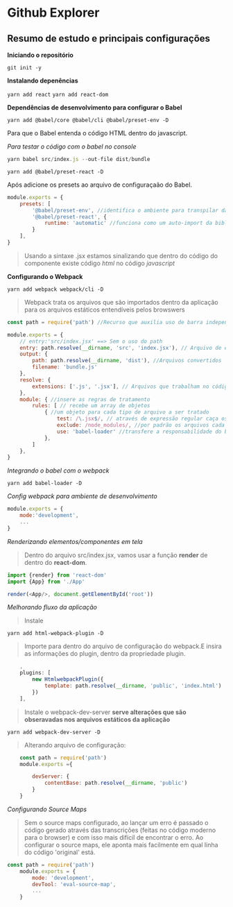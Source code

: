 # Github Explorer 

## Resumo de estudo e principais configurações

**Iniciando o repositório**

`git init -y`

**Instalando depenências** 

`yarn add react`
`yarn add react-dom`

**Dependências de desenvolvimento para configurar o Babel**

`yarn add @babel/core @babel/cli @babel/preset-env -D`

Para que o Babel entenda o código HTML dentro do javascript.

*Para testar o código com o babel no console*
~~~javascript
yarn babel src/index.js --out-file dist/bundle
~~~

`yarn add @babel/preset-react -D`

Após adicione os presets ao arquivo de configuraçaão do Babel.

~~~javascript
module.exports = {
    presets: [
        '@babel/preset-env', //identifica o ambiente para transpilar da melhro maneira
        '@babel/preset-react', {
            runtime: 'automatic' //funciona como um auto-import da biblioteca react dentro do código.
        }
    ],
}
~~~

> Usando a sintaxe .jsx estamos sinalizando que dentro do código do componente existe código *html* no código *javascript*

**Configurando o Webpack**

`yarn add webpack webpack/cli -D`

> Webpack trata os arquivos que são importados dentro da aplicação para os arquivos estáticos entendíveis pelos browswers

~~~javascript
const path = require('path') //Recurso que auxilia uso de barra independente do SO

module.exports = {
    // entry:'src/index.jsx' ==> Sem o uso do path
    entry: path.resolve(__dirname, 'src', 'index.jsx'), // Arquivo de entrada
    output: {
        path: path.resolve(__dirname, 'dist'), //Arquivos convertidos
        filename: 'bundle.js'
    }, 
    resolve: {
        extensions: ['.js', '.jsx'], // Arquivos que trabalham no código
    },
    module: { //insere as regras de tratamento 
        rules: [ // recebe um array de objetos
            { //um objeto para cada tipo de arquivo a ser tratado
                test: /\.jsx$/, // através de expressão regular caça os arquivos com essa extensão
                exclude: /node_modules/, //por padrão os arquivos cada biblioteca é responsável por seu arquivo de build, daí vamos excluir essa possibilidade.
                use: 'babel-loader' //transfere a responsabilidade do build para essa biblioteca.
            },
        ]
    },
}
~~~

*Integrando o babel com o webpack*

`yarn add babel-loader -D`

*Config webpack para ambiente de desenvolvimento*

~~~javascript
module.exports = {
    mode:'development',
    ...
}
~~~

*Renderizando elementos/componentes em tela*

>Dentro do arquivo src/index.jsx, vamos usar a função **render** de dentro do **react-dom**.

~~~javascript
import {render} from 'react-dom'
import {App} from './App'

render(<App/>, document.getElementById('root'))
~~~

*Melhorando fluxo da aplicação*

>Instale

`yarn add html-webpack-plugin -D`

>Importe para dentro do arquivo de configuração do webpack.E insira as informações do plugin, dentro da propriedade plugin.

~~~javascript
    ,
    plugins: [
        new HtmlwebpackPlugin({
            template: path.resolve(__dirname, 'public', 'index.html')
        })
    ],
~~~

>Instale o webpack-dev-server **serve alterações que são obseravadas nos arquivos estáticos da aplicação**

`yarn add webpack-dev-server -D`

>Alterando arquivo de configuração:

~~~javascript
    const path = require('path')
    module.exports ={

        devServer: {
            contentBase: path.resolve(__dirname, 'public')
        }  
    }
~~~

*Configurando Source Maps*

>Sem o source maps configurado, ao lançar um erro é passado o código gerado através das transcrições (feitas no código moderno para o browser) e com isso mais difícil de encontrar o erro. Ao configurar o source maps, ele aponta mais facilmente em qual linha do código 'original' está.

~~~javascript 
const path = require('path')
    module.exports = {
        mode: 'development',
        devTool: 'eval-source-map',
        ... 
    }
~~~




